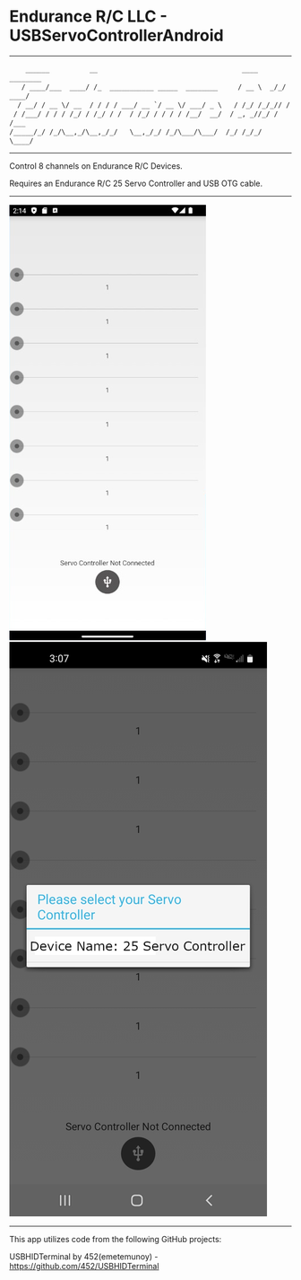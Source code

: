 # Endurance R/C LLC - USBServoControllerAndroid
-----------------------------------------------------------------------------------------
        ______          __                                    ____     ________
       / ____/___  ____/ /_  ___________ _____  ________     / __ \  _/_/ ____/
      / __/ / __ \/ __  / / / / ___/ __ `/ __ \/ ___/ _ \   / /_/ /_/_// /     
     / /___/ / / / /_/ / /_/ / /  / /_/ / / / / /__/  __/  / _, _//_/ / /___   
    /_____/_/ /_/\__,_/\__,_/_/   \__,_/_/ /_/\___/\___/  /_/ /_/_/   \____/   

-----------------------------------------------------------------------------------------

Control 8 channels on Endurance R/C Devices.

Requires an Endurance R/C 25 Servo Controller and USB OTG cable.

-----------------------------------------------------------------------------------------

![alt text](https://github.com/endurancerc/USBServoControllerAndroid/blob/master/USBServoControllerAndroid_screencap.jpg?raw=true)
![alt text](https://github.com/endurancerc/USBServoControllerAndroid/blob/master/USBServoControllerAndroid_select.jpg?raw=true)

-----------------------------------------------------------------------------------------

This app utilizes code from the following GitHub projects: 

USBHIDTerminal by 452(emetemunoy) - https://github.com/452/USBHIDTerminal
